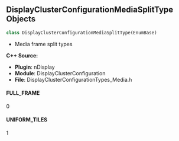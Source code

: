## DisplayClusterConfigurationMediaSplitType Objects

```python
class DisplayClusterConfigurationMediaSplitType(EnumBase)
```

* Media frame split types

**C++ Source:**

- **Plugin**: nDisplay
- **Module**: DisplayClusterConfiguration
- **File**: DisplayClusterConfigurationTypes_Media.h

<a id="unreal.DisplayClusterConfigurationMediaSplitType.FULL_FRAME"></a>

#### FULL_FRAME

0

<a id="unreal.DisplayClusterConfigurationMediaSplitType.UNIFORM_TILES"></a>

#### UNIFORM_TILES

1

<a id="unreal.PlayerMappableKeySlot"></a>